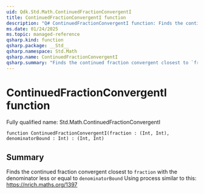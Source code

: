 ```yaml
---
uid: Qdk.Std.Math.ContinuedFractionConvergentI
title: ContinuedFractionConvergentI function
description: "Q# ContinuedFractionConvergentI function: Finds the continued fraction convergent closest to `fraction` with the denominator less or equal to `denominatorBound` Using process similar to this: https://nrich.maths.org/1397"
ms.date: 01/24/2025
ms.topic: managed-reference
qsharp.kind: function
qsharp.package: __Std__
qsharp.namespace: Std.Math
qsharp.name: ContinuedFractionConvergentI
qsharp.summary: "Finds the continued fraction convergent closest to `fraction` with the denominator less or equal to `denominatorBound` Using process similar to this: https://nrich.maths.org/1397"
---
```


# ContinuedFractionConvergentI function

Fully qualified name: Std.Math.ContinuedFractionConvergentI

```qsharp
function ContinuedFractionConvergentI(fraction : (Int, Int), denominatorBound : Int) : (Int, Int)
```

## Summary
Finds the continued fraction convergent closest to `fraction`
with the denominator less or equal to `denominatorBound`
Using process similar to this: https://nrich.maths.org/1397
